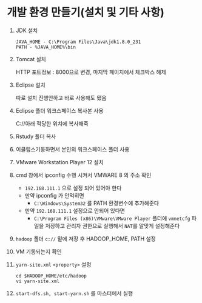 # 개발 환경 만들기(설치 및 기타 사항)

1. JDK 설치

   ```
   JAVA_HOME - C:\Program Files\Java\jdk1.8.0_231
   PATH - %JAVA_HOME%\bin
   ```

2. Tomcat 설치 

   HTTP 포트정보 : 8000으로 변경, 마지막 페이지에서 체크박스 해제

3. Eclipse 설치

   따로 설치 진행안하고 바로 사용해도 됐음

4. Eclipse 폴더 워크스페이스 복사본 사용

   C://아래 적당한 위치에 복사해죽

5. Rstudy 폴더 복사

6. 이클립스기동하면서 본인의 워크스페이스 폴더 사용

7. VMware Workstation Player 12 설치

8. cmd 창에서 ipconfig 수행 시켜서 VMWARE 8 의 주소 확인

   - `192.168.111.1`  으로 설정 되어 있어야 한다
   - 만약 ipconfig 가 안먹히면
     - `C:\Windows\System32` 를 PATH 환경변수에 추가해준다
   - 만약 `192.168.111.1` 설정으로 안되어 있다면
     - `C:\Program Files (x86)\VMware\VMware Player` 폴더에 `vmnetcfg` 파일을 저장하고 관리자 권한으로 실행해서 `NAT`를 알맞게 설정해준다

9. `hadoop` 폴더 `c://` 밑에 저장 후 HADOOP_HOME, PATH 설정

10. VM 기동되는지 확인

11. `yarn-site.xml` `<property>` 설정

    ```
    cd $HADOOP_HOME/etc/hadoop
    vi yarn-site.xml
    ```

12. `start-dfs.sh, start-yarn.sh` 를 마스터에서 실행


